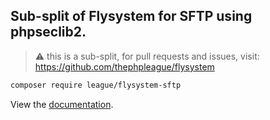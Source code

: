 ## Sub-split of Flysystem for SFTP using phpseclib2.

> ⚠️ this is a sub-split, for pull requests and issues, visit: https://github.com/thephpleague/flysystem

```bash
composer require league/flysystem-sftp
```

View the [documentation](https://flysystem.thephpleague.com/v2/docs/adapter/sftp/).
